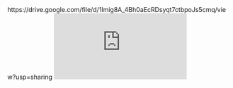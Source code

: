<html>
 https://drive.google.com/file/d/1Imig8A_4Bh0aEcRDsyqt7ctbpoJs5cmq/view?usp=sharing
<embed src="https://drive.google.com/file/d/1Imig8A_4Bh0aEcRDsyqt7ctbpoJs5cmq/view?usp=sharing" width="寬度" height="高度"></embed>
</html>

